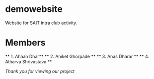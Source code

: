 # demowebsite
Website for SAIT intra club activity.

# Members

** 1. Ahaan Dhar**
** 2. Aniket Ghorpade **
** 3. Anas Dharar **
** 4. Atharva Shrivastava **

*Thank you for viewing our project*
